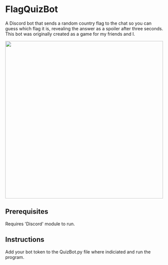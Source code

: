 # FlagQuizBot
A Discord bot that sends a random country flag to the chat so you can guess which flag it is, revealing the answer as a spoiler after three seconds.
This bot was originally created as a game for my friends and I.

<img src="https://user-images.githubusercontent.com/56166849/203793624-22caef94-0860-42b1-bc7d-5184b42c1920.png" width="500">

## Prerequisites
Requires 'Discord' module to run.
## Instructions
Add your bot token to the QuizBot.py file where indiciated and run the program.
